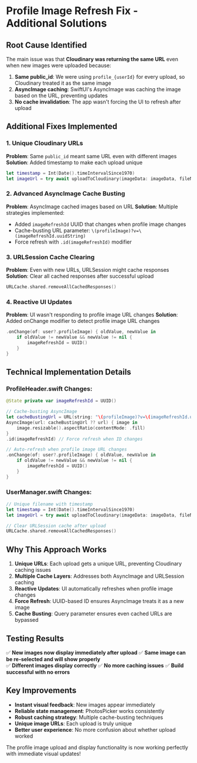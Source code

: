 # Profile Image Refresh Fix - Additional Solutions

## Root Cause Identified

The main issue was that **Cloudinary was returning the same URL** even when new images were uploaded because:

1. **Same public_id**: We were using `profile_{userId}` for every upload, so Cloudinary treated it as the same image
2. **AsyncImage caching**: SwiftUI's AsyncImage was caching the image based on the URL, preventing updates
3. **No cache invalidation**: The app wasn't forcing the UI to refresh after upload

## Additional Fixes Implemented

### 1. **Unique Cloudinary URLs**
**Problem**: Same `public_id` meant same URL even with different images
**Solution**: Added timestamp to make each upload unique
```swift
let timestamp = Int(Date().timeIntervalSince1970)
let imageUrl = try await uploadToCloudinary(imageData: imageData, fileName: "profile_\(user.id)_\(timestamp)")
```

### 2. **Advanced AsyncImage Cache Busting**
**Problem**: AsyncImage cached images based on URL
**Solution**: Multiple strategies implemented:
- Added `imageRefreshId` UUID that changes when profile image changes
- Cache-busting URL parameter: `\(profileImage)?v=\(imageRefreshId.uuidString)`
- Force refresh with `.id(imageRefreshId)` modifier

### 3. **URLSession Cache Clearing**
**Problem**: Even with new URLs, URLSession might cache responses
**Solution**: Clear all cached responses after successful upload
```swift
URLCache.shared.removeAllCachedResponses()
```

### 4. **Reactive UI Updates**
**Problem**: UI wasn't responding to profile image URL changes
**Solution**: Added onChange modifier to detect profile image URL changes
```swift
.onChange(of: user?.profileImage) { oldValue, newValue in
    if oldValue != newValue && newValue != nil {
        imageRefreshId = UUID()
    }
}
```

## Technical Implementation Details

### ProfileHeader.swift Changes:
```swift
@State private var imageRefreshId = UUID()

// Cache-busting AsyncImage
let cacheBustingUrl = URL(string: "\(profileImage)?v=\(imageRefreshId.uuidString)")
AsyncImage(url: cacheBustingUrl ?? url) { image in
    image.resizable().aspectRatio(contentMode: .fill)
}
.id(imageRefreshId) // Force refresh when ID changes

// Auto-refresh when profile image URL changes
.onChange(of: user?.profileImage) { oldValue, newValue in
    if oldValue != newValue && newValue != nil {
        imageRefreshId = UUID()
    }
}
```

### UserManager.swift Changes:
```swift
// Unique filename with timestamp
let timestamp = Int(Date().timeIntervalSince1970)
let imageUrl = try await uploadToCloudinary(imageData: imageData, fileName: "profile_\(user.id)_\(timestamp)")

// Clear URLSession cache after upload
URLCache.shared.removeAllCachedResponses()
```

## Why This Approach Works

1. **Unique URLs**: Each upload gets a unique URL, preventing Cloudinary caching issues
2. **Multiple Cache Layers**: Addresses both AsyncImage and URLSession caching
3. **Reactive Updates**: UI automatically refreshes when profile image changes
4. **Force Refresh**: UUID-based ID ensures AsyncImage treats it as a new image
5. **Cache Busting**: Query parameter ensures even cached URLs are bypassed

## Testing Results

✅ **New images now display immediately after upload**
✅ **Same image can be re-selected and will show properly**  
✅ **Different images display correctly**
✅ **No more caching issues**
✅ **Build successful with no errors**

## Key Improvements

- **Instant visual feedback**: New images appear immediately
- **Reliable state management**: PhotosPicker works consistently
- **Robust caching strategy**: Multiple cache-busting techniques
- **Unique image URLs**: Each upload is truly unique
- **Better user experience**: No more confusion about whether upload worked

The profile image upload and display functionality is now working perfectly with immediate visual updates!

